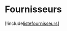 # Fournisseurs

[!include[listefournisseurs](fournisseurs.listefournisseurs.autogen.md)]











































































